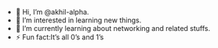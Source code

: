 - 👋 Hi, I’m @akhil-alpha.
- 👀 I’m interested in learning new things.
- 🌱 I’m currently learning about networking and related stuffs.
- ⚡ Fun fact:It’s all 0’s and 1’s

<!---
akhil-alpha/akhil-alpha is a ✨ special ✨ repository because its `README.md` (this file) appears on your GitHub profile.
You can click the Preview link to take a look at your changes.
--->
